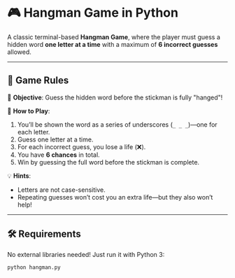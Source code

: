 # 🎮 Hangman Game in Python

A classic terminal-based **Hangman Game**, where the player must guess a hidden word **one letter at a time** with a maximum of **6 incorrect guesses** allowed.

---

## 📜 Game Rules

🎯 **Objective**: Guess the hidden word before the stickman is fully "hanged"!

🧩 **How to Play**:
1. You’ll be shown the word as a series of underscores (`_ _ _`)—one for each letter.
2. Guess one letter at a time.
3. For each incorrect guess, you lose a life (❌).
4. You have **6 chances** in total.
5. Win by guessing the full word before the stickman is complete.

💡 **Hints**:
- Letters are not case-sensitive.
- Repeating guesses won’t cost you an extra life—but they also won’t help!

---

## 🛠️ Requirements

No external libraries needed! Just run it with Python 3:

```bash
python hangman.py
